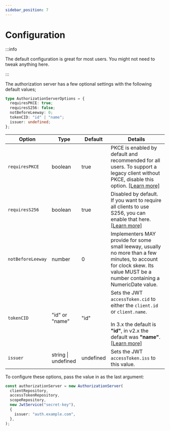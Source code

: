 ```yaml
---
sidebar_position: 7
---
```


# Configuration

:::info

The default configuration is great for most users. You might not need to tweak anything here.

:::

The authorization server has a few optional settings with the following default values;

```ts
type AuthorizationServerOptions = {
  requiresPKCE: true;
  requiresS256: false;
  notBeforeLeeway: 0;
  tokenCID: "id" | "name";
  issuer: undefined;
};
```

| Option            | Type                | Default   | Details                                                                                                                                                                             |
| ----------------- | ------------------- | --------- | ----------------------------------------------------------------------------------------------------------------------------------------------------------------------------------- |
| `requiresPKCE`    | boolean             | true      | PKCE is enabled by default and recommended for all users. To support a legacy client without PKCE, disable this option. [[Learn more]][requires-pkce]                               |
| `requiresS256`    | boolean             | true      | Disabled by default. If you want to require all clients to use S256, you can enable that here. [[Learn more]][requires-s256]                                                        |
| `notBeforeLeeway` | number              | 0         | Implementers MAY provide for some small leeway, usually no more than a few minutes, to account for clock skew. Its value MUST be a number containing a NumericDate value.           |
| `tokenCID`        | "id" or "name"      | "id"      | Sets the JWT `accessToken.cid` to either the `client.id` or `client.name`.<br /><br />In 3.x the default is **"id"**, in v2.x the default was **"name"**. [[Learn more]][token-cid] |
| `issuer`          | string \| undefined | undefined | Sets the JWT `accessToken.iss` to this value.                                                                                                                                       |

To configure these options, pass the value in as the last argument:

```typescript
const authorizationServer = new AuthorizationServer(
  clientRepository,
  accessTokenRepository,
  scopeRepository,
  new JwtService("secret-key"),
  {
    issuer: "auth.example.com",
  },
);
```

[requires-pkce]: https://datatracker.ietf.org/doc/html/rfc7636
[requires-s256]: https://datatracker.ietf.org/doc/html/rfc7636#section-4.2
[token-cid]: https://github.com/jasonraimondi/ts-oauth2-server/blob/e7a31b207701f90552abc82d82c72b143bc15130/src/grants/abstract/abstract.grant.ts#L123
